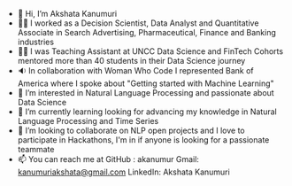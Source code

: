 - 👋 Hi, I’m Akshata Kanumuri
- 👩‍💻 I worked as a Decision Scientist, Data Analyst and Quantitative Associate in Search Advertising, Pharmaceutical, Finance and Banking industries
- 👩‍🏫 I was Teaching Assistant at UNCC Data Science and FinTech Cohorts mentored more than 40 students in their Data Science journey
- 🔉 In collaboration with Woman Who Code I represented Bank of America where I spoke about "Getting started with Machine Learning"
- 👀 I’m interested in Natural Language Processing and passionate about Data Science
- 🌱 I’m currently learning looking for advancing my knowledge in Natural Language Processing and Time Series
- 💞️ I’m looking to collaborate on NLP open projects and I love to participate in Hackathons, I'm in if anyone is looking for a passionate teammate
- 📫 You can reach me at GitHub : akanumur Gmail: kanumuriakshata@gmail.com LinkedIn: Akshata Kanumuri

<!---
akanumur/akanumur is a ✨ special ✨ repository because its `README.md` (this file) appears on your GitHub profile.
You can click the Preview link to take a look at your changes.
--->
